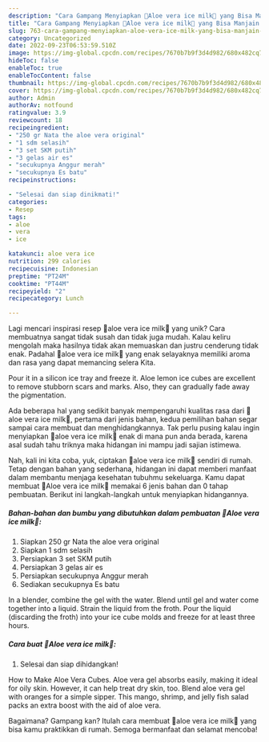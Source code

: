 ```yaml
---
description: "Cara Gampang Menyiapkan 🥂Aloe vera ice milk🥂 yang Bisa Manjain Lidah"
title: "Cara Gampang Menyiapkan 🥂Aloe vera ice milk🥂 yang Bisa Manjain Lidah"
slug: 763-cara-gampang-menyiapkan-aloe-vera-ice-milk-yang-bisa-manjain-lidah
category: Uncategorized
date: 2022-09-23T06:53:59.510Z
image: https://img-global.cpcdn.com/recipes/7670b7b9f3d4d982/680x482cq70/aloe-vera-ice-milk-foto-resep-utama.jpg
hideToc: false
enableToc: true
enableTocContent: false
thumbnail: https://img-global.cpcdn.com/recipes/7670b7b9f3d4d982/680x482cq70/aloe-vera-ice-milk-foto-resep-utama.jpg
cover: https://img-global.cpcdn.com/recipes/7670b7b9f3d4d982/680x482cq70/aloe-vera-ice-milk-foto-resep-utama.jpg
author: Admin
authorAv: notfound
ratingvalue: 3.9
reviewcount: 18
recipeingredient:
- "250 gr Nata the aloe vera original"
- "1 sdm selasih"
- "3 set SKM putih"
- "3 gelas air es"
- "secukupnya Anggur merah"
- "secukupnya Es batu"
recipeinstructions:

- "Selesai dan siap dinikmati!"
categories:
- Resep
tags:
- aloe
- vera
- ice

katakunci: aloe vera ice 
nutrition: 299 calories
recipecuisine: Indonesian
preptime: "PT24M"
cooktime: "PT44M"
recipeyield: "2"
recipecategory: Lunch

---
```





Lagi mencari inspirasi resep 🥂aloe vera ice milk🥂 yang unik? Cara membuatnya sangat tidak susah dan tidak juga mudah. Kalau keliru mengolah maka hasilnya tidak akan memuaskan dan justru cenderung tidak enak. Padahal 🥂aloe vera ice milk🥂 yang enak selayaknya memiliki aroma dan rasa yang dapat memancing selera Kita.





Pour it in a silicon ice tray and freeze it. Aloe lemon ice cubes are excellent to remove stubborn scars and marks. Also, they can gradually fade away the pigmentation.

Ada beberapa hal yang sedikit banyak mempengaruhi kualitas rasa dari 🥂aloe vera ice milk🥂, pertama dari jenis bahan, kedua pemilihan bahan segar sampai cara membuat dan menghidangkannya. Tak perlu pusing kalau ingin menyiapkan 🥂aloe vera ice milk🥂 enak di mana pun anda berada, karena asal sudah tahu triknya maka hidangan ini mampu jadi sajian istimewa.






Nah, kali ini kita coba, yuk, ciptakan 🥂aloe vera ice milk🥂 sendiri di rumah. Tetap dengan bahan yang sederhana, hidangan ini dapat memberi manfaat dalam membantu menjaga kesehatan tubuhmu sekeluarga. Kamu dapat membuat 🥂Aloe vera ice milk🥂 memakai 6 jenis bahan dan 0 tahap pembuatan. Berikut ini langkah-langkah untuk menyiapkan hidangannya.

<!--inarticleads1-->

##### Bahan-bahan dan bumbu yang dibutuhkan dalam pembuatan 🥂Aloe vera ice milk🥂:

1. Siapkan 250 gr Nata the aloe vera original
1. Siapkan 1 sdm selasih
1. Persiapkan 3 set SKM putih
1. Persiapkan 3 gelas air es
1. Persiapkan secukupnya Anggur merah
1. Sediakan secukupnya Es batu


In a blender, combine the gel with the water. Blend until gel and water come together into a liquid. Strain the liquid from the froth. Pour the liquid (discarding the froth) into your ice cube molds and freeze for at least three hours. 

<!--inarticleads2-->

##### Cara buat 🥂Aloe vera ice milk🥂:


1. Selesai dan siap dihidangkan!

How to Make Aloe Vera Cubes. Aloe vera gel absorbs easily, making it ideal for oily skin. However, it can help treat dry skin, too. Blend aloe vera gel with oranges for a simple sipper. This mango, shrimp, and jelly fish salad packs an extra boost with the aid of aloe vera. 

Bagaimana? Gampang kan? Itulah cara membuat 🥂aloe vera ice milk🥂 yang bisa kamu praktikkan di rumah. Semoga bermanfaat dan selamat mencoba!
